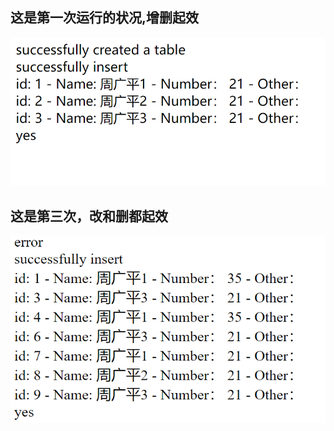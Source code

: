 ## 这是第一次运行的状况,增删起效
![first](https://github.com/Kierinter/homework/blob/main/%E7%AC%AC%E4%BA%94%E6%AC%A1%E4%BD%9C%E4%B8%9A/Pasted%20image%2020211114214608.png)
## 这是第三次，改和删都起效
![second](https://github.com/Kierinter/homework/blob/main/%E7%AC%AC%E4%BA%94%E6%AC%A1%E4%BD%9C%E4%B8%9A/Pasted%20image%2020211114214823.png)
